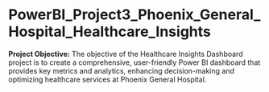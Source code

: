 # PowerBI_Project3_Phoenix_General_Hospital_Healthcare_Insights

**Project Objective:** The objective of the Healthcare Insights Dashboard project is to create a comprehensive, user-friendly Power BI dashboard that provides key metrics and analytics, enhancing decision-making and optimizing healthcare services at Phoenix General Hospital.

